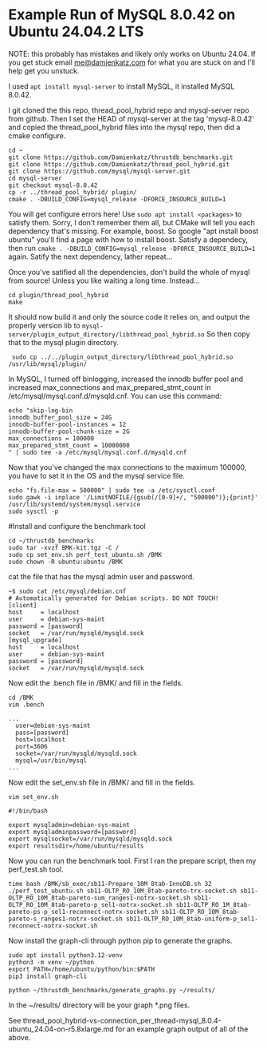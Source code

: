 # Example Run of MySQL 8.0.42 on Ubuntu 24.04.2 LTS

NOTE: this probably has mistakes and likely only works on Ubuntu 24.04. If you get stuck email me@damienkatz.com for what you are stuck on and I'll help get you unstuck.

I used `apt install mysql-server` to install MySQL, it installed MySQL 8.0.42.

I git cloned the this repo, thread_pool_hybrid repo and mysql-server repo from github. Then I set the HEAD of mysql-server at the tag 'mysql-8.0.42' and copied the thread_pool_hybrid files into the mysql repo, then did a cmake configure.

```
cd ~
git clone https://github.com/Damienkatz/thrustdb_benchmarks.git
git clone https://github.com/Damienkatz/thread_pool_hybrid.git
git clone https://github.com/mysql/mysql-server.git
cd mysql-server
git checkout mysql-8.0.42
cp -r ../thread_pool_hybrid/ plugin/
cmake . -DBUILD_CONFIG=mysql_release -DFORCE_INSOURCE_BUILD=1
```

You will get configure errors here! Use `sudo apt install <packages>` to satisfy them. Sorry, I don't remember them all, but CMake will tell you each dependency that's missing. For example, boost. So google "apt install boost ubuntu" you'll find a page with how to install boost. Satisfy a dependecy, then run `cmake . -DBUILD_CONFIG=mysql_release -DFORCE_INSOURCE_BUILD=1` again. Satify the next dependency, lather repeat...

Once you've satified all the dependencies, don't build the whole of mysql from source! Unless you like waiting a long time. Instead...

```
cd plugin/thread_pool_hybrid
make
```

It should now build it and only the source code it relies on, and output the properly version lib to `mysql-server/plugin_output_directory/libthread_pool_hybrid.so` So then copy that to the mysql plugin directory.

```
 sudo cp ../../plugin_output_directory/libthread_pool_hybrid.so /usr/lib/mysql/plugin/
```

In MySQL, I turned off binlogging, increased the innodb buffer pool and increased max_connections and max_prepared_stmt_count in /etc/mysql/mysql.conf.d/mysqld.cnf. You can use this command:

```
echo "skip-log-bin
innodb_buffer_pool_size = 24G
innodb-buffer-pool-instances = 12
innodb-buffer-pool-chunk-size = 2G
max_connections = 100000
max_prepared_stmt_count = 10000000
" | sudo tee -a /etc/mysql/mysql.conf.d/mysqld.cnf
```

Now that you've changed the max connections to the maximum 100000, you have to set it in the OS and the mysql service file.

```
echo "fs.file-max = 500000" | sudo tee -a /etc/sysctl.conf
sudo gawk -i inplace '/LimitNOFILE/{gsub(/[0-9]+/, "500000")};{print}' /usr/lib/systemd/system/mysql.service
sudo sysctl -p
```

#Install and configure the benchmark tool

```
cd ~/thrustdb_benchmarks
sudo tar -xvzf BMK-kit.tgz -C /
sudo cp set_env.sh perf_test_ubuntu.sh /BMK
sudo chown -R ubuntu:ubuntu /BMK
```

cat the file that has the mysql admin user and password.

```
~$ sudo cat /etc/mysql/debian.cnf
# Automatically generated for Debian scripts. DO NOT TOUCH!
[client]
host     = localhost
user     = debian-sys-maint
password = [password]
socket   = /var/run/mysqld/mysqld.sock
[mysql_upgrade]
host     = localhost
user     = debian-sys-maint
password = [password]
socket   = /var/run/mysqld/mysqld.sock
```

Now edit the .bench file in /BMK/ and fill in the fields.

```
cd /BMK
vim .bench
```

```
...
  user=debian-sys-maint
  pass=[password]
  host=localhost
  port=3606
  socket=/var/run/mysqld/mysqld.sock
  mysql=/usr/bin/mysql
...
```


Now edit the set_env.sh file in /BMK/ and fill in the fields.

```
vim set_env.sh
```

```
#!/bin/bash

export mysqladmin=debian-sys-maint
export mysqladminpassword=[password]
export mysqlsocket=/var/run/mysqld/mysqld.sock
export resultsdir=/home/ubuntu/results
```

Now you can run the benchmark tool. First I ran the prepare script, then my perf_test.sh tool.

```
time bash /BMK/sb_exec/sb11-Prepare_10M_8tab-InnoDB.sh 32
./perf_test_ubuntu.sh sb11-OLTP_RO_10M_8tab-pareto-trx-socket.sh sb11-OLTP_RO_10M_8tab-pareto-sum_ranges1-notrx-socket.sh sb11-OLTP_RO_10M_8tab-pareto-p_sel1-notrx-socket.sh sb11-OLTP_RO_1M_8tab-pareto-ps-p_sel1-reconnect-notrx-socket.sh sb11-OLTP_RO_10M_8tab-pareto-s_ranges1-notrx-socket.sh sb11-OLTP_RO_10M_8tab-uniform-p_sel1-reconnect-notrx-socket.sh
```

Now install the graph-cli through python pip to generate the graphs.

```
sudo apt install python3.12-venv
python3 -m venv ~/python
export PATH=/home/ubuntu/python/bin:$PATH
pip3 install graph-cli

python ~/thrustdb_benchmarks/generate_graphs.py ~/results/
```

In the ~/results/ directory will be your graph *.png files.

See thread_pool_hybrid-vs-connection_per_thread-mysql_8.0.4-ubuntu_24.04-on-r5.8xlarge.md for an example graph output of all of the above.

